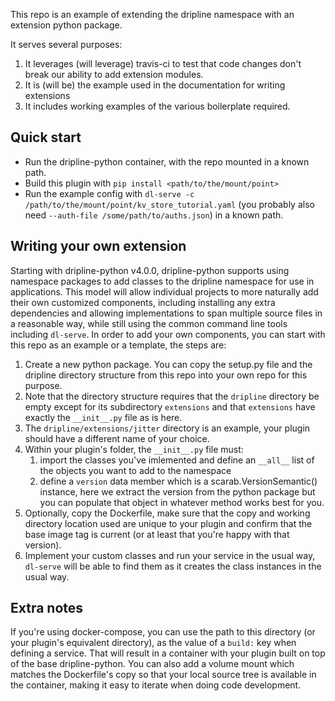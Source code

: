 This repo is an example of extending the dripline namespace with an extension python package.

It serves several purposes:
1. It leverages (will leverage) travis-ci to test that code changes don't break our ability to add extension modules.
2. It is (will be) the example used in the documentation for writing extensions
3. It includes working examples of the various boilerplate required.

## Quick start
- Run the dripline-python container, with the repo mounted in a known path.
- Build this plugin with `pip install <path/to/the/mount/point>`
- Run the example config with `dl-serve -c /path/to/the/mount/point/kv_store_tutorial.yaml` (you probably also need `--auth-file /some/path/to/auths.json`) in a known path.

## Writing your own extension
Starting with dripline-python v4.0.0, dripline-python supports using namespace packages to add classes to the dripline namespace for use in applications.
This model will allow individual projects to more naturally add their own customized components, including installing any extra dependencies and allowing implementations to span multiple source files in a reasonable way, while still using the common command line tools including `dl-serve`.
In order to add your own components, you can start with this repo as an example or a template, the steps are:

1. Create a new python package. You can copy the setup.py file and the dripline directory structure from this repo into your own repo for this purpose.
2. Note that the directory structure requires that the `dripline` directory be empty except for its subdirectory `extensions` and that `extensions` have exactly the `__init__.py` file as is here.
3. The `dripline/extensions/jitter` directory is an example, your plugin should have a different name of your choice.
4. Within your plugin's folder, the `__init__.py` file must:
   1. import the classes you've imlemented and define an `__all__` list of the objects you want to add to the namespace
   2. define a `version` data member which is a scarab.VersionSemantic() instance, here we extract the version from the python package but you can populate that object in whatever method works best for you.
5. Optionally, copy the Dockerfile, make sure that the copy and working directory location used are unique to your plugin and confirm that the base image tag is current (or at least that you're happy with that version).
6. Implement your custom classes and run your service in the usual way, `dl-serve` will be able to find them as it creates the class instances in the usual way.

## Extra notes
If you're using docker-compose, you can use the path to this directory (or your plugin's equivalent directory), as the value of a `build:` key when defining a service.
That will result in a container with your plugin built on top of the base dripline-python.
You can also add a volume mount which matches the Dockerfile's copy so that your local source tree is available in the container, making it easy to iterate when doing code development.
